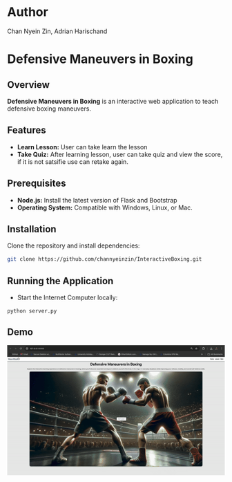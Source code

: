 # Author 
Chan Nyein Zin, 
Adrian Harischand

# Defensive Maneuvers in Boxing


## Overview
**Defensive Maneuvers in Boxing** is an interactive web application to teach defensive boxing maneuvers.

## Features
- **Learn Lesson:** User can take learn the lesson
- **Take Quiz:** After learning lesson, user can take quiz and view the score, if it is not satsifie use can retake again.


## Prerequisites

- **Node.js:** Install the latest version of Flask and Bootstrap
- **Operating System:** Compatible with Windows, Linux, or Mac.

## Installation

Clone the repository and install dependencies:

```bash
git clone https://github.com/channyeinzin/InteractiveBoxing.git
```

## Running the Application

- Start the Internet Computer locally:
```
python server.py

```

## Demo

![Demo Screenshot1](/static/images/rc.gif)
